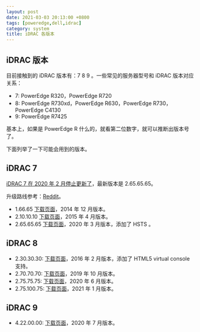 ```yaml
---
layout: post
date: 2021-03-03 20:13:00 +0800
tags: [poweredge,dell,idrac]
category: system
title: iDRAC 各版本
---
```


## iDRAC 版本

目前接触到的 iDRAC 版本有：7 8 9 。一些常见的服务器型号和 iDRAC 版本对应关系：

- 7: PowerEdge R320，PowerEdge R720
- 8: PowerEdge R730xd，PowerEdge R630，PowerEdge R730，PowerEdge C4130
- 9: PowerEdge R7425

基本上，如果是 PowerEdge R 什么的，就看第二位数字，就可以推断出版本号了。

下面列举了一下可能会用到的版本。

## iDRAC 7

[iDRAC 7 在 2020 年 2 月停止更新了](https://www.dell.com/support/kbdoc/en-us/000175831/support-for-integrated-dell-remote-access-controller-7-idrac7)，最新版本是 2.65.65.65。

升级路线参考：[Reddit](https://www.reddit.com/r/homelab/comments/abuc09/psa_read_this_before_you_upgrade_your_firmware_on/)。

- 1.66.65 [下载页面](https://www.dell.com/support/home/en-us/drivers/driversdetails?driverid=3f4wv)，2014 年 12 月版本。
- 2.10.10.10 [下载页面](https://www.dell.com/support/home/en-us/drivers/driversdetails?driverId=Y5K20)，2015 年 4 月版本。
- 2.65.65.65 [下载页面](https://www.dell.com/support/home/en-us/drivers/driversdetails?driverid=0ghf4)，2020 年 3 月版本，添加了 HSTS 。

## iDRAC 8

- 2.30.30.30: [下载页面](https://www.dell.com/support/home/en-us/drivers/driversdetails?driverid=5gchc)，2016 年 2 月版本，添加了 HTML5 virtual console 支持。
- 2.70.70.70: [下载页面](https://www.dell.com/support/home/en-us/drivers/driversdetails?driverid=dnh17)，2019 年 10 月版本。
- 2.75.75.75: [下载页面](https://www.dell.com/support/home/en-us/drivers/driversdetails?driverid=krcxx)，2020 年 6 月版本。
- 2.75.100.75: [下载页面](https://www.dell.com/support/home/en-us/drivers/driversdetails?driverid=dpv0r)，2021 年 1 月版本。

## iDRAC 9

- 4.22.00.00: [下载页面](https://www.dell.com/support/home/en-us/drivers/driversdetails?driverid=9f2tg)，2020 年 7 月版本。

